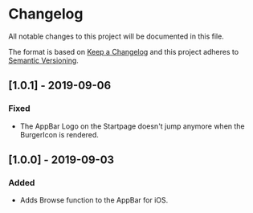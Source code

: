 # Changelog

All notable changes to this project will be documented in this file.

The format is based on [Keep a Changelog](http://keepachangelog.com/) and this project adheres to [Semantic Versioning](http://semver.org/).

## [1.0.1] - 2019-09-06

### Fixed

- The AppBar Logo on the Startpage doesn't jump anymore when the BurgerIcon is rendered.

## [1.0.0] - 2019-09-03

### Added

- Adds Browse function to the AppBar for iOS.
